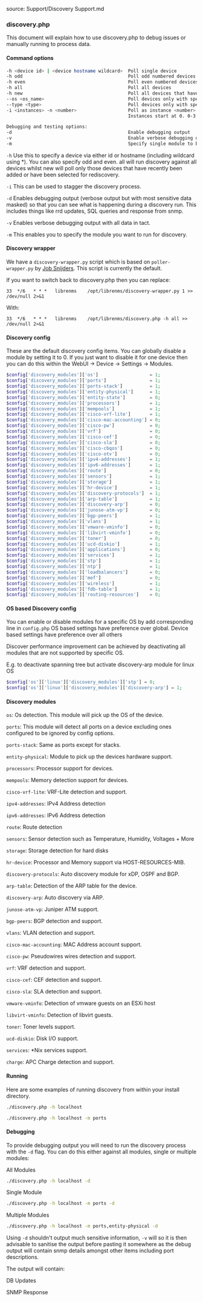 source: Support/Discovery Support.md
### discovery.php

This document will explain how to use discovery.php to debug issues or manually running to process data.

#### Command options
```bash
-h <device id> | <device hostname wildcard>  Poll single device
-h odd                                       Poll odd numbered devices  (same as -i 2 -n 0)
-h even                                      Poll even numbered devices (same as -i 2 -n 1)
-h all                                       Poll all devices
-h new                                       Poll all devices that have not had a discovery run before
--os <os_name>                               Poll devices only with specified operating system
--type <type>                                Poll devices only with specified type
-i <instances> -n <number>                   Poll as instance <number> of <instances>
                                             Instances start at 0. 0-3 for -n 4

Debugging and testing options:
-d                                           Enable debugging output
-v                                           Enable verbose debugging output
-m                                           Specify single module to be run


```

`-h` Use this to specify a device via either id or hostname (including wildcard using *). You can also specify odd and
even. all will run discovery against all devices whilst
new will poll only those devices that have recently been added or have been selected for rediscovery.

`-i` This can be used to stagger the discovery process.

`-d` Enables debugging output (verbose output but with most sensitive data masked) so that you can see what is happening during a discovery run. This includes things like rrd updates, SQL queries and response from snmp.

`-v` Enables verbose debugging output with all data in tact.

`-m` This enables you to specify the module you want to run for discovery.

#### Discovery wrapper

We have a `discovery-wrapper.py` script which is based on `poller-wrapper.py` by [Job Snijders](https://github.com/job). This script is currently the default.

If you want to switch back to discovery.php then you can replace:

`33  */6   * * *   librenms    /opt/librenms/discovery-wrapper.py 1 >> /dev/null 2>&1`

With:

`33  */6   * * *   librenms    /opt/librenms/discovery.php -h all >> /dev/null 2>&1`

#### Discovery config

These are the default discovery config items. You can globally disable a module by setting it to 0. If you just want to
disable it for one device then you can do this within the WebUI -> Device -> Settings -> Modules.

```php
$config['discovery_modules']['os']                   = 1;
$config['discovery_modules']['ports']                = 1;
$config['discovery_modules']['ports-stack']          = 1;
$config['discovery_modules']['entity-physical']      = 1;
$config['discovery_modules']['entity-state']         = 0;
$config['discovery_modules']['processors']           = 1;
$config['discovery_modules']['mempools']             = 1;
$config['discovery_modules']['cisco-vrf-lite']       = 1;
$config['discovery_modules']['cisco-mac-accounting'] = 0;
$config['discovery_modules']['cisco-pw']             = 0;
$config['discovery_modules']['vrf']                  = 0;
$config['discovery_modules']['cisco-cef']            = 0;
$config['discovery_modules']['cisco-sla']            = 0;
$config['discovery_modules']['cisco-cbqos']          = 0;
$config['discovery_modules']['cisco-otv']            = 0;
$config['discovery_modules']['ipv4-addresses']       = 1;
$config['discovery_modules']['ipv6-addresses']       = 1;
$config['discovery_modules']['route']                = 0;
$config['discovery_modules']['sensors']              = 1;
$config['discovery_modules']['storage']              = 1;
$config['discovery_modules']['hr-device']            = 1;
$config['discovery_modules']['discovery-protocols']  = 1;
$config['discovery_modules']['arp-table']            = 1;
$config['discovery_modules']['discovery-arp']        = 0;
$config['discovery_modules']['junose-atm-vp']        = 0;
$config['discovery_modules']['bgp-peers']            = 1;
$config['discovery_modules']['vlans']                = 1;
$config['discovery_modules']['vmware-vminfo']        = 0;
$config['discovery_modules']['libvirt-vminfo']       = 0;
$config['discovery_modules']['toner']                = 0;
$config['discovery_modules']['ucd-diskio']           = 1;
$config['discovery_modules']['applications']         = 0;
$config['discovery_modules']['services']             = 1;
$config['discovery_modules']['stp']                  = 1;
$config['discovery_modules']['ntp']                  = 1;
$config['discovery_modules']['loadbalancers']        = 0;
$config['discovery_modules']['mef']                  = 0;
$config['discovery_modules']['wireless']             = 1;
$config['discovery_modules']['fdb-table']            = 1;
$config['discovery_modules']['routing-resources']    = 0;
```

#### OS based Discovery config

You can enable or disable modules for a specific OS by add corresponding line in `config.php`
OS based settings have preference over global. Device based settings have preference over all others

Discover performance improvement can be achieved by deactivating all modules that are not supported by specific OS.

E.g. to deactivate spanning tree but activate discovery-arp module for linux OS

```php
$config['os']['linux']['discovery_modules']['stp'] = 0;
$config['os']['linux']['discovery_modules']['discovery-arp'] = 1;
```

#### Discovery modules

`os`: Os detection. This module will pick up the OS of the device.

`ports`: This module will detect all ports on a device excluding ones configured to be ignored by config options.

`ports-stack`: Same as ports except for stacks.

`entity-physical`: Module to pick up the devices hardware support.

`processors`: Processor support for devices.

`mempools`: Memory detection support for devices.

`cisco-vrf-lite`: VRF-Lite detection and support.

`ipv4-addresses`: IPv4 Address detection

`ipv6-addresses`: IPv6 Address detection

`route`: Route detection

`sensors`: Sensor detection such as Temperature, Humidity, Voltages + More

`storage`: Storage detection for hard disks

`hr-device`: Processor and Memory support via HOST-RESOURCES-MIB.

`discovery-protocols`: Auto discovery module for xDP, OSPF and BGP.

`arp-table`: Detection of the ARP table for the device.

`discovery-arp`: Auto discovery via ARP.

`junose-atm-vp`: Juniper ATM support.

`bgp-peers`: BGP detection and support.

`vlans`: VLAN detection and support.

`cisco-mac-accounting`: MAC Address account support.

`cisco-pw`: Pseudowires wires detection and support.

`vrf`: VRF detection and support.

`cisco-cef`: CEF detection and support.

`cisco-sla`: SLA detection and support.

`vmware-vminfo`: Detection of vmware guests on an ESXi host

`libvirt-vminfo`: Detection of libvirt guests.

`toner`: Toner levels support.

`ucd-diskio`: Disk I/O support.

`services`: *Nix services support.

`charge`: APC Charge detection and support.

#### Running

Here are some examples of running discovery from within your install directory.
```bash
./discovery.php -h localhost

./discovery.php -h localhost -m ports
```

#### Debugging

To provide debugging output you will need to run the discovery process with the `-d` flag. You can do this either against
all modules, single or multiple modules:

All Modules
```bash
./discovery.php -h localhost -d
```

Single Module
```bash
./discovery.php -h localhost -m ports -d
```

Multiple Modules
```bash
./discovery.php -h localhost -m ports,entity-physical -d
```

Using `-d` shouldn't output much sensitive information, `-v` will so it is then advisable to sanitise the output before pasting it somewhere as the debug output will contain snmp details amongst other items including port descriptions.

The output will contain:

DB Updates

SNMP Response

